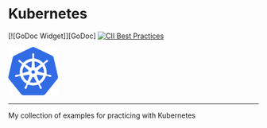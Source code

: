 # Kubernetes

[![GoDoc Widget]][GoDoc] [![CII Best Practices](https://bestpractices.coreinfrastructure.org/projects/569/badge)](https://bestpractices.coreinfrastructure.org/projects/569)


<img src="https://github.com/kubernetes/kubernetes/raw/master/logo/logo.png" width="100">

----
My collection of examples for practicing with Kubernetes

